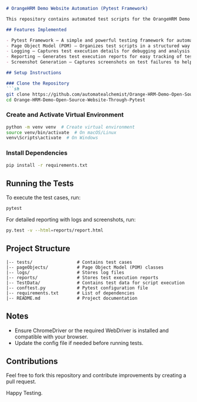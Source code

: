 ```markdown
# OrangeHRM Demo Website Automation (Pytest Framework)

This repository contains automated test scripts for the OrangeHRM Demo Website using the Pytest framework. The automation covers various features of the website, including login, employee management, and more.

## Features Implemented

- Pytest Framework – A simple and powerful testing framework for automation.
- Page Object Model (POM) – Organizes test scripts in a structured way for better maintenance.
- Logging – Captures test execution details for debugging and analysis.
- Reporting – Generates test execution reports for easy tracking of test results.
- Screenshot Generation – Captures screenshots on test failures to help in debugging.

## Setup Instructions

### Clone the Repository
```sh
git clone https://github.com/automatealchemist/Orange-HRM-Demo-Open-Source-Website-Through-Pytest.git
cd Orange-HRM-Demo-Open-Source-Website-Through-Pytest
```

### Create and Activate Virtual Environment
```sh
python -m venv venv  # Create virtual environment
source venv/bin/activate  # On macOS/Linux
venv\Scripts\activate  # On Windows
```

### Install Dependencies
```sh
pip install -r requirements.txt
```

## Running the Tests
To execute the test cases, run:
```sh
pytest
```

For detailed reporting with logs and screenshots, run:
```sh
py.test -v --html=reports/report.html  
```

## Project Structure
```
|-- tests/                 # Contains test cases
|-- pageObjects/           # Page Object Model (POM) classes
|-- logs/                  # Stores log files
|-- reports/               # Stores test execution reports
|-- TestData/              # Contains test data for script execution
|-- conftest.py            # Pytest configuration file
|-- requirements.txt       # List of dependencies
|-- README.md              # Project documentation
```

## Notes
- Ensure ChromeDriver or the required WebDriver is installed and compatible with your browser.
- Update the config file if needed before running tests.

## Contributions
Feel free to fork this repository and contribute improvements by creating a pull request.

Happy Testing.
```

